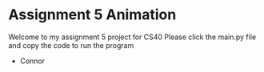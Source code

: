 # Assignment 5 Animation
 Welcome to my assignment 5 project for CS40 
 Please click the main.py file and copy the code to run the program
 - Connor
